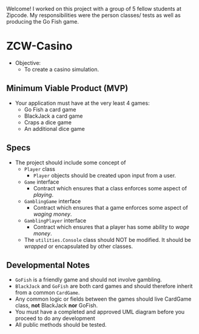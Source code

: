 Welcome! I worked on this project with a group of 5 fellow students at Zipcode. My responsibilities were the person classes/ tests as well as producing the Go Fish game.

# ZCW-Casino
* Objective:
  * To create a casino simulation.

## Minimum Viable Product (MVP)
* Your application must have at the very least 4 games:
  * Go Fish a card game
  * BlackJack a card game
  * Craps a dice game
  * An additional dice game

## Specs
* The project should include some concept of
  * `Player` class
    * `Player` objects should be created upon input from a user.
  * `Game` interface
    * Contract which ensures that a class enforces some aspect of _playing_.
  * `GamblingGame` interface
    * Contract which ensures that a game enforces some aspect of _waging money_.
  * `GamblingPlayer` interface
    * Contract which ensures that a player has some ability to _wage money_.
  * The `utilities.Console` class should NOT be modified. It should be _wrapped_ or encapsulated by other classes.
  
 

## Developmental Notes
* `GoFish` is a friendly game and should not involve gambling.
* `BlackJack` and `GoFish` are both card games and should therefore inherit from a common `CardGame`.
* Any common logic or fields between the games should live CardGame class, **not** BlackJack **nor** GoFish.
* You must have a completed and approved UML diagram before you proceed to do any development
* All public methods should be tested.
